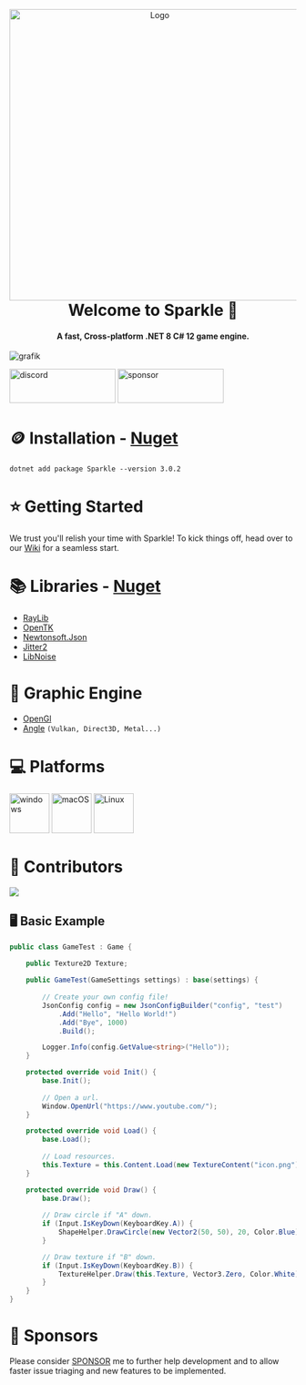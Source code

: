 <p align="center" style="margin-bottom: 0px !important;">
  <img width="512" src="https://github.com/MrScautHD/Sparkle/assets/65916181/9f378f17-5468-4dd4-bc72-ffd396a90639" alt="Logo" align="center">
</p>

<h1 align="center" style="margin-top: 0px;">Welcome to Sparkle 🎉</h1>
<h4 align="center">A fast, Cross-platform .NET 8 C# 12 game engine.</h4>

![grafik](https://user-images.githubusercontent.com/65916181/220327780-328a50de-def5-485a-b769-1f98b5c292ad.png)

[<img src="https://github.com/MrScautHD/Sparkle/assets/65916181/87b291cd-6506-4fb5-b032-abf3170a28c4" alt="discord" width="186" height="60">](https://discord.gg/7XKw6YQa76)
[<img src="https://github.com/MrScautHD/Sparkle/assets/65916181/de09f016-db11-4554-aa56-4d1bd6c2464f" alt="sponsor" width="186" height="60">](https://github.com/sponsors/MrScautHD)

🪙 Installation - [Nuget](https://www.nuget.org/packages/Sparkle)
==================================================================
<!-- Make sure to update this as new versions come out. Doing this makes it easier for people to copy paste, us devs are lazy -->
```
dotnet add package Sparkle --version 3.0.2
```

⭐ Getting Started
===================
We trust you'll relish your time with Sparkle! To kick things off, head over to our [Wiki](https://github.com/MrScautHD/Sparkle/wiki/Getting-Started) for a seamless start.

📚 Libraries - [Nuget](https://www.nuget.org/packages)
======================================================
- [RayLib](https://www.raylib.com)
- [OpenTK](https://github.com/opentk/opentk)
- [Newtonsoft.Json](https://www.nuget.org/packages/Newtonsoft.Json)
- [Jitter2](https://www.nuget.org/packages/Jitter2)
- [LibNoise](https://www.nuget.org/packages/LibNoise)

🌋 Graphic Engine
==================
- [OpenGl](https://www.opengl.org/)
- [Angle](https://github.com/google/angle) `(Vulkan, Direct3D, Metal...)`

‍💻 Platforms
=============
[<img src="https://github.com/MrScautHD/Sparkle/assets/65916181/a92bd5fa-517b-44c2-ab58-cc01b5ae5751" alt="windows" width="70" height="70">](https://www.microsoft.com/de-at/windows)
[<img src="https://github.com/MrScautHD/Sparkle/assets/65916181/e37eb15f-4237-47ae-9ae7-e4455f7c3d92" alt="macOS" width="70" height="70">](https://www.apple.com/at/macos/sonoma/)
[<img src="https://github.com/MrScautHD/Sparkle/assets/65916181/f9e643a8-4d46-450c-91ac-d220394ecd42" alt="Linux" width="70" height="70">](https://www.ubuntu.com/)

🧑 Contributors
==================
<a href="https://github.com/mrscauthd/sparkle/graphs/contributors">
  <img src="https://contrib.rocks/image?repo=mrscauthd/sparkle&max=500&columns=20&anon=1" />
</a>


## 🖥️ Basic Example
```csharp
public class GameTest : Game {

    public Texture2D Texture;
    
    public GameTest(GameSettings settings) : base(settings) {
        
        // Create your own config file!
        JsonConfig config = new JsonConfigBuilder("config", "test")
            .Add("Hello", "Hello World!")
            .Add("Bye", 1000)
            .Build();

        Logger.Info(config.GetValue<string>("Hello"));
    }

    protected override void Init() {
        base.Init();
        
        // Open a url.
        Window.OpenUrl("https://www.youtube.com/");
    }

    protected override void Load() {
        base.Load();
        
        // Load resources.
        this.Texture = this.Content.Load(new TextureContent("icon.png"));
    }

    protected override void Draw() {
        base.Draw();
        
        // Draw circle if "A" down.
        if (Input.IsKeyDown(KeyboardKey.A)) {
            ShapeHelper.DrawCircle(new Vector2(50, 50), 20, Color.Blue);
        }

        // Draw texture if "B" down.
        if (Input.IsKeyDown(KeyboardKey.B)) {
            TextureHelper.Draw(this.Texture, Vector3.Zero, Color.White);
        }
    }
}
```

💸 Sponsors
============
Please consider [SPONSOR](https://github.com/sponsors/MrScautHD) me to further help development and to allow faster issue triaging and new features to be implemented.

